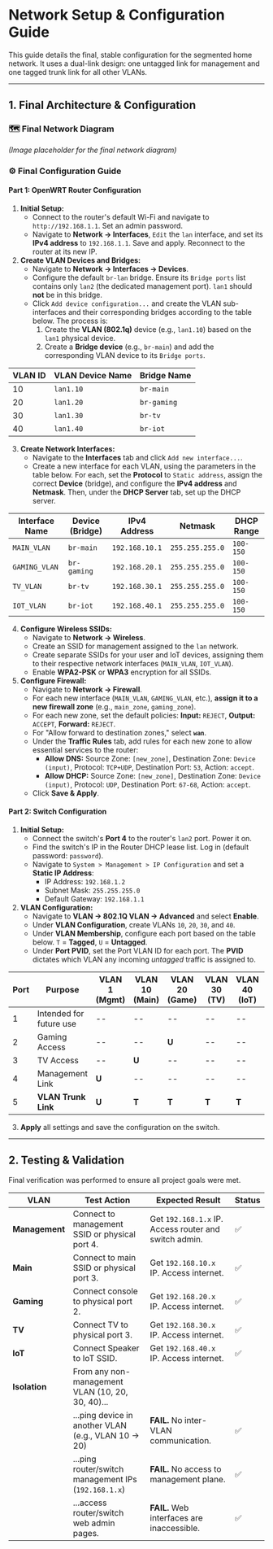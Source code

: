 # Network Setup & Configuration Guide

This guide details the final, stable configuration for the segmented home network. It uses a dual-link design: one untagged link for management and one tagged trunk link for all other VLANs.

---

## 1. Final Architecture & Configuration

### 🗺️ Final Network Diagram

*(Image placeholder for the final network diagram)*

### ⚙️ Final Configuration Guide

#### **Part 1: OpenWRT Router Configuration**

1.  **Initial Setup:**
    * Connect to the router's default Wi-Fi and navigate to `http://192.168.1.1`. Set an admin password.
    * Navigate to **Network → Interfaces**, `Edit` the `lan` interface, and set its **IPv4 address** to `192.168.1.1`. Save and apply. Reconnect to the router at its new IP.
2.  **Create VLAN Devices and Bridges:**
    * Navigate to **Network → Interfaces → Devices**.
    * Configure the default `br-lan` bridge. Ensure its `Bridge ports` list contains only `lan2` (the dedicated management port). `lan1` should **not** be in this bridge.
    * Click `Add device configuration...` and create the VLAN sub-interfaces and their corresponding bridges according to the table below. The process is:
        1.  Create the **VLAN (802.1q)** device (e.g., `lan1.10`) based on the `lan1` physical device.
        2.  Create a **Bridge device** (e.g., `br-main`) and add the corresponding VLAN device to its `Bridge ports`.

| VLAN ID | VLAN Device Name | Bridge Name |
| --- | --- | --- |
| 10 | `lan1.10` | `br-main` |
| 20 | `lan1.20` | `br-gaming` |
| 30 | `lan1.30` | `br-tv` |
| 40 | `lan1.40` | `br-iot` |
3.  **Create Network Interfaces:**
    * Navigate to the **Interfaces** tab and click `Add new interface...`.
    * Create a new interface for each VLAN, using the parameters in the table below. For each, set the **Protocol** to `Static address`, assign the correct **Device** (bridge), and configure the **IPv4 address** and **Netmask**. Then, under the **DHCP Server** tab, set up the DHCP server.

| Interface Name | Device (Bridge) | IPv4 Address | Netmask | DHCP Range |
| --- | --- | --- | --- | --- |
| `MAIN_VLAN` | `br-main` | `192.168.10.1` | `255.255.255.0` | `100-150` |
| `GAMING_VLAN` | `br-gaming` | `192.168.20.1` | `255.255.255.0` | `100-150` |
| `TV_VLAN` | `br-tv` | `192.168.30.1` | `255.255.255.0` | `100-150` |
| `IOT_VLAN` | `br-iot` | `192.168.40.1` | `255.255.255.0` | `100-150` |
4.  **Configure Wireless SSIDs:**
    * Navigate to **Network → Wireless**.
    * Create an SSID for management assigned to the `lan` network.
    * Create separate SSIDs for your user and IoT devices, assigning them to their respective network interfaces (`MAIN_VLAN`, `IOT_VLAN`).
    * Enable **WPA2-PSK** or **WPA3** encryption for all SSIDs.
5.  **Configure Firewall:**
    * Navigate to **Network → Firewall**.
    * For each new interface (`MAIN_VLAN`, `GAMING_VLAN`, etc.), **assign it to a new firewall zone** (e.g., `main_zone`, `gaming_zone`).
    * For each new zone, set the default policies: **Input:** `REJECT`, **Output:** `ACCEPT`, **Forward:** `REJECT`.
    * For "Allow forward to destination zones," select **`wan`**.
    * Under the **Traffic Rules** tab, add rules for each new zone to allow essential services to the router:
        * **Allow DNS:** Source Zone: `[new_zone]`, Destination Zone: `Device (input)`, Protocol: `TCP+UDP`, Destination Port: `53`, Action: `accept`.
        * **Allow DHCP:** Source Zone: `[new_zone]`, Destination Zone: `Device (input)`, Protocol: `UDP`, Destination Port: `67-68`, Action: `accept`.
    * Click **Save & Apply**.

#### **Part 2: Switch Configuration**

1.  **Initial Setup:**
    * Connect the switch's **Port 4** to the router's `lan2` port. Power it on.
    * Find the switch's IP in the Router DHCP lease list. Log in (default password: `password`).
    * Navigate to `System > Management > IP Configuration` and set a **Static IP Address**:
        * IP Address: `192.168.1.2`
        * Subnet Mask: `255.255.255.0`
        * Default Gateway: `192.168.1.1`
2.  **VLAN Configuration:**
    * Navigate to **VLAN → 802.1Q VLAN → Advanced** and select **Enable**.
    * Under **VLAN Configuration**, create VLANs `10`, `20`, `30`, and `40`.
    * Under **VLAN Membership**, configure each port based on the table below. `T` = **Tagged**, `U` = **Untagged**.
    * Under **Port PVID**, set the Port VLAN ID for each port. The **PVID** dictates which VLAN any incoming *untagged* traffic is assigned to.

| Port | Purpose | VLAN 1 (Mgmt) | VLAN 10 (Main) | VLAN 20 (Game) | VLAN 30 (TV) | VLAN 40 (IoT) | **PVID** |
| --- | --- | --- | --- | --- | --- | --- | --- |
| 1 | Intended for future use | -- | -- | -- | -- | -- | **1** |
| 2 | Gaming Access | -- | -- | **U** | -- | -- | **20** |
| 3 | TV Access | -- | **U** | -- | -- | -- | **30** |
| 4 | Management Link | **U** | -- | -- | -- | -- | **1** |
| 5 | **VLAN Trunk Link** | **U** | **T** | **T** | **T** | **T** | **1** |
3.  **Apply** all settings and save the configuration on the switch.

---
## 2. Testing & Validation

Final verification was performed to ensure all project goals were met.

| VLAN | Test Action | Expected Result | Status |
| --- | --- | --- | --- |
| **Management** | Connect to management SSID or physical port 4. | Get `192.168.1.x` IP. Access router and switch admin. | ✅ |
| **Main** | Connect to main SSID or physical port 3. | Get `192.168.10.x` IP. Access internet. | ✅ |
| **Gaming** | Connect console to physical port 2. | Get `192.168.20.x` IP. Access internet. | ✅ |
| **TV** | Connect TV to physical port 3. | Get `192.168.30.x` IP. Access internet. | ✅ |
| **IoT** | Connect Speaker to IoT SSID. | Get `192.168.40.x` IP. Access internet. | ✅ |
| **Isolation** | From any non-management VLAN (10, 20, 30, 40)... | | |
| | ...ping device in another VLAN (e.g., VLAN 10 -> 20) | **FAIL.** No inter-VLAN communication. | ✅ |
| | ...ping router/switch management IPs (`192.168.1.x`) | **FAIL.** No access to management plane. | ✅ |
| | ...access router/switch web admin pages. | **FAIL.** Web interfaces are inaccessible. | ✅ |
